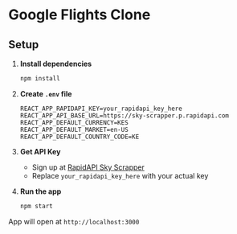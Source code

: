 # Google Flights Clone

## Setup

1. **Install dependencies**
   ```bash
   npm install
   ```

2. **Create `.env` file**
   ```env
   REACT_APP_RAPIDAPI_KEY=your_rapidapi_key_here
   REACT_APP_API_BASE_URL=https://sky-scrapper.p.rapidapi.com
   REACT_APP_DEFAULT_CURRENCY=KES
   REACT_APP_DEFAULT_MARKET=en-US
   REACT_APP_DEFAULT_COUNTRY_CODE=KE
   ```

3. **Get API Key**
   - Sign up at [RapidAPI Sky Scrapper](https://rapidapi.com/apiheya/api/sky-scrapper)
   - Replace `your_rapidapi_key_here` with your actual key

4. **Run the app**
   ```bash
   npm start
   ```

App will open at `http://localhost:3000`